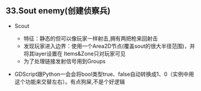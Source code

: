 ## 33.Sout enemy(创建侦察兵)
- Scout
    - 特征：静态的但可以像玩家一样射击,拥有两把枪来回射击
    - 发现玩家进入边界：使用一个Area2D节点(覆盖sout的很大半径范围)，并将其layer设置在 Items&Zone只对玩家可见
    - 为了处理链接发射信号用到Groups

- GDScript跟Python一会会将bool类型true、false自动转换成1、0（实例中用这个功能来交替左右）。有点狗屎,不是个好逻辑
